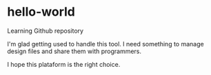 # hello-world
Learning Github repository

I'm glad getting used to handle this tool. I need something to manage design files and share them with programmers.

I hope this plataform is the right choice.
